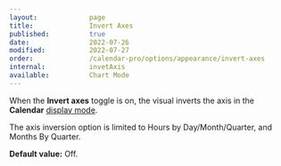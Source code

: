 ```yaml
---
layout:             page
title:              Invert Axes 
published:          true
date:               2022-07-26
modified:           2022-07-27
order:              /calendar-pro/options/appearance/invert-axes
internal:           invetAxis
available:          Chart Mode
---
```

When the **Invert axes** toggle is on, the visual inverts the axis in the **Calendar** [display mode](./display-mode.md).

The axis inversion option is limited to Hours by Day/Month/Quarter, and Months By Quarter.

**Default value:** Off.